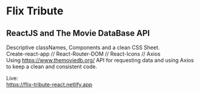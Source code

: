 # Flix Tribute
## ReactJS and The Movie DataBase API

Descriptive classNames, Components and a clean CSS Sheet.\
Create-react-app // React-Router-DOM // React-Icons // Axios\
Using https://www.themoviedb.org/ API for requesting data and using Axios to keep a clean and consistent code.

Live:\
https://flix-tribute-react.netlify.app
